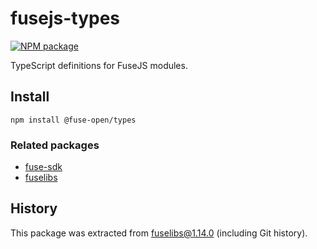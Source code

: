 # fusejs-types

[![NPM package](https://img.shields.io/npm/v/@fuse-open/types.svg?style=flat-square)](https://www.npmjs.com/package/@fuse-open/types)

TypeScript definitions for FuseJS modules.

## Install

```
npm install @fuse-open/types
```

### Related packages

* [fuse-sdk](https://www.npmjs.com/package/fuse-sdk)
* [fuselibs](https://www.npmjs.com/package/@fuse-open/fuselibs)

## History

This package was extracted from [fuselibs@1.14.0](https://github.com/fuse-open/fuselibs/tree/v1.14.0) (including Git history).
